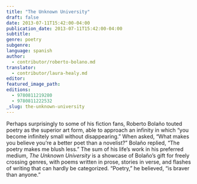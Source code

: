 ```yaml
---
title: "The Unknown University"
draft: false
date: 2013-07-11T15:42:00-04:00
publication_date: 2013-07-11T15:42:00-04:00
subtitle:
genre: poetry
subgenre:
language: spanish
author:
  - contributor/roberto-bolano.md
translator:
  - contributor/laura-healy.md
editor:
featured_image_path:
editions:
  - 9780811219280
  - 9780811222532
_slug: the-unknown-university
---
```


Perhaps surprisingly to some of his fiction fans, Roberto Bolaño touted poetry as the superior art form, able to approach an infinity in which “you become infinitely small without disappearing.” When asked, “What makes you believe you’re a better poet than a novelist?” Bolaño replied, “The poetry makes me blush less.” The sum of his life’s work in his preferred medium, _The Unknown University_ is a showcase of Bolaño’s gift for freely crossing genres, with poems written in prose, stories in verse, and flashes of writing that can hardly be categorized. “Poetry,” he believed, “is braver than anyone.”

